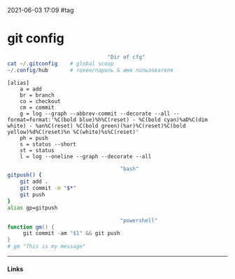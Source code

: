 2021-06-03 17:09
#tag
# git config
```powershell
								"Dir of cfg"
cat ~/.gitconfig	# global scoop
~/.config/hub		# токен/пароль & имя пользователя
```
```git config
[alias]
	a = add
	br = branch
	co = checkout
	cm = commit
	g = log --graph --abbrev-commit --decorate --all --format=format:'%C(bold blue)%h%C(reset) - %C(bold cyan)%aD%C(dim white) - %an%C(reset) %C(bold green)(%ar)%C(reset)%C(bold yellow)%d%C(reset)%n %C(white)%s%C(reset)'
	ph = push
	s = status --short
	st = status
	l = log --oneline --graph --decorate --all

```
```bash
									"bash"
gitpush() {
    git add .
    git commit -m "$*"
    git push
}
alias gp=gitpush
```
```powershell
									"powershell"
function gm() {
     git commit -am "$1" && git push
}
# gm "This is my message"
```
_____________
#### Links